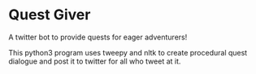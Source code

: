 # Quest Giver
A twitter bot to provide quests for eager adventurers!

This python3 program uses tweepy and nltk to create procedural quest dialogue and post it to twitter for all who tweet at it.